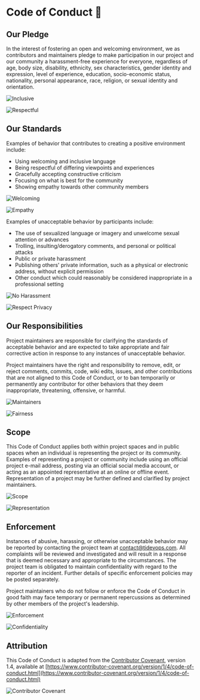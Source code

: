 # Code of Conduct 📜

## Our Pledge

In the interest of fostering an open and welcoming environment, we as contributors and maintainers pledge to make participation in our project and our community a harassment-free experience for everyone, regardless of age, body size, disability, ethnicity, sex characteristics, gender identity and expression, level of experience, education, socio-economic status, nationality, personal appearance, race, religion, or sexual identity and orientation.

![Inclusive](https://img.shields.io/badge/Inclusive-330F63?style=for-the-badge&logo=gitlab&logoColor=white)

![Respectful](https://img.shields.io/badge/Respectful-330F63?style=for-the-badge&logo=gitlab&logoColor=white)

## Our Standards

Examples of behavior that contributes to creating a positive environment include:

- Using welcoming and inclusive language
- Being respectful of differing viewpoints and experiences
- Gracefully accepting constructive criticism
- Focusing on what is best for the community
- Showing empathy towards other community members

![Welcoming](https://img.shields.io/badge/Welcoming-330F63?style=for-the-badge&logo=gitlab&logoColor=white)

![Empathy](https://img.shields.io/badge/Empathy-330F63?style=for-the-badge&logo=gitlab&logoColor=white)

Examples of unacceptable behavior by participants include:

- The use of sexualized language or imagery and unwelcome sexual attention or advances
- Trolling, insulting/derogatory comments, and personal or political attacks
- Public or private harassment
- Publishing others' private information, such as a physical or electronic address, without explicit permission
- Other conduct which could reasonably be considered inappropriate in a professional setting

![No Harassment](https://img.shields.io/badge/No%20Harassment-FF5733?style=for-the-badge&logo=gitlab&logoColor=white)

![Respect Privacy](https://img.shields.io/badge/Respect%20Privacy-FF5733?style=for-the-badge&logo=gitlab&logoColor=white)

## Our Responsibilities

Project maintainers are responsible for clarifying the standards of acceptable behavior and are expected to take appropriate and fair corrective action in response to any instances of unacceptable behavior.

Project maintainers have the right and responsibility to remove, edit, or reject comments, commits, code, wiki edits, issues, and other contributions that are not aligned to this Code of Conduct, or to ban temporarily or permanently any contributor for other behaviors that they deem inappropriate, threatening, offensive, or harmful.

![Maintainers](https://img.shields.io/badge/Maintainers-33CC66?style=for-the-badge&logo=gitlab&logoColor=white)

![Fairness](https://img.shields.io/badge/Fairness-33CC66?style=for-the-badge&logo=gitlab&logoColor=white)

## Scope

This Code of Conduct applies both within project spaces and in public spaces when an individual is representing the project or its community. Examples of representing a project or community include using an official project e-mail address, posting via an official social media account, or acting as an appointed representative at an online or offline event. Representation of a project may be further defined and clarified by project maintainers.

![Scope](https://img.shields.io/badge/Scope-9933FF?style=for-the-badge&logo=gitlab&logoColor=white)

![Representation](https://img.shields.io/badge/Representation-9933FF?style=for-the-badge&logo=gitlab&logoColor=white)

## Enforcement

Instances of abusive, harassing, or otherwise unacceptable behavior may be reported by contacting the project team at contact@tidevops.com. All complaints will be reviewed and investigated and will result in a response that is deemed necessary and appropriate to the circumstances. The project team is obligated to maintain confidentiality with regard to the reporter of an incident. Further details of specific enforcement policies may be posted separately.

Project maintainers who do not follow or enforce the Code of Conduct in good faith may face temporary or permanent repercussions as determined by other members of the project's leadership.

![Enforcement](https://img.shields.io/badge/Enforcement-66CCFF?style=for-the-badge&logo=gitlab&logoColor=white)

![Confidentiality](https://img.shields.io/badge/Confidentiality-66CCFF?style=for-the-badge&logo=gitlab&logoColor=white)

## Attribution

This Code of Conduct is adapted from the [Contributor Covenant](https://www.contributor-covenant.org), version 1.4, available at [https://www.contributor-covenant.org/version/1/4/code-of-conduct.html](https://www.contributor-covenant.org/version/1/4/code-of-conduct.html)

![Contributor Covenant](https://img.shields.io/badge/Contributor%20Covenant-181717?style=for-the-badge&logo=gitlab&logoColor=white)